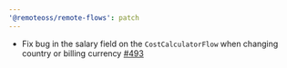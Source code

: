 ```yaml
---
'@remoteoss/remote-flows': patch
---
```


- Fix bug in the salary field on the `CostCalculatorFlow` when changing country or billing currency [#493](https://github.com/remoteoss/remote-flows/pull/493)
